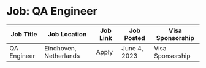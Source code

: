 # Job: QA Engineer

| Job Title | Job Location | Job Link | Job Posted | Visa Sponsorship |
| --- | --- | --- | --- | --- |
| QA Engineer | Eindhoven, Netherlands | [Apply](https://join.com/companies/profitap/8185659-qa-engineer) | June 4, 2023 | Visa Sponsorship |
